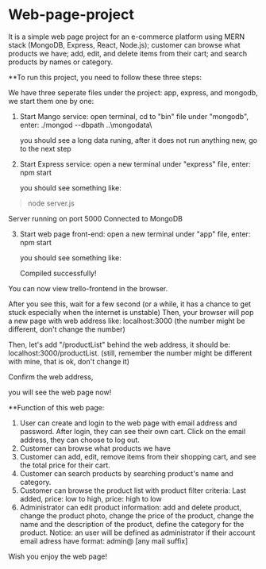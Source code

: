 # Web-page-project
It is a simple web page project for an e-commerce platform using MERN stack (MongoDB, Express, React, Node.js); customer can browse what products we have; add, edit, and delete items from their cart; and search products by names or category. 

**To run this project, you need to follow these three steps: 

We have three seperate files under the project: app, express, and mongodb, we start them one by one: 

1. Start Mango service: open terminal, cd to "bin" file under "mongodb", enter: ./mongod --dbpath ..\mongodata\
   
   you should see a long data runing, after it does not run anything new, go to the next step
   
3. Start Express service: open a new terminal under "express" file, enter: npm start

   you should see something like:
   
> node server.js

Server running on port 5000
Connected to MongoDB

3. Start web page front-end: open a new terminal under "app" file, enter: npm start
   
   you should see something like:

   Compiled successfully!

You can now view trello-frontend in the browser.

After you see this, wait for a few second (or a while, it has a chance to get stuck especially when the internet is unstable)
Then, your browser will pop a new page with web address like: localhost:3000 (the number might be different, don't change the number)

Then, let's add "/productList" behind the web address, it should be: localhost:3000/productList. (still, remember the number might be different with mine, that is ok, don't change it)

Confirm the web address, 

you will see the web page now!

**Function of this web page: 
1. User can create and login to the web page with email address and password. After login, they can see their own cart. Click on the email address, they can choose to log out. 
2. Customer can browse what products we have
3. Customer can add, edit, remove items from their shopping cart, and see the total price for their cart. 
4. Customer can search products by searching product's name and category.
5. Customer can browse the product list with product filter criteria: Last added, price: low to high, price: high to low
6. Administrator can edit product information: add and delete product, change the product photo, change the price of the product, change the name and the description of the product, define the category for the product.
   Notice: an user will be defined as administrator if their account email adress have format: admin@ [any mail suffix]

Wish you enjoy the web page!
